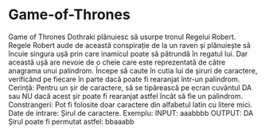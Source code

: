 # Game-of-Thrones

Game of Thrones
Dothraki plănuiesc să usurpe tronul Regelui Robert. Regele Robert aude de această conspirație de la un raven și plănuiește să încuie singura ușă prin care inamicul poate să pătrundă în regatul lui.
	Dar această ușă are nevoie de o cheie care este reprezentată de către anagrama unui palindrom. Începe să caute în cutia lui de șiruri de caractere, verificând pe fiecare în parte dacă poate fi rearanjat într-un palindrom.
Cerință:
	Pentru un șir de caractere, să se tipărească pe ecran cuvântul DA sau NU dacă acest șir poate fi rearanjat astfel încât să fie un palindrom.
Constrangeri:
Pot fi folosite doar caractere din alfabetul latin cu litere mici.
Date de intrare:
	Șirul de caractere.
Exemplu:
INPUT:
aaabbbb
OUTPUT:
DA
Șirul poate fi permutat astfel: bbaaabb
